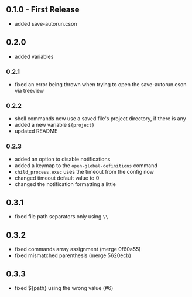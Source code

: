 ## 0.1.0 - First Release

- added save-autorun.cson

## 0.2.0

- added variables

### 0.2.1

- fixed an error being thrown when trying to open the save-autorun.cson via treeview

### 0.2.2

- shell commands now use a saved file's project directory, if there is any
- added a new variable `${project}`
- updated README

### 0.2.3

- added an option to disable notifications
- added a keymap to the `open-global-definitions` command
- `child_process.exec` uses the timeout from the config now
- changed timeout default value to 0
- changed the notification formatting a little

## 0.3.1

- fixed file path separators only using `\\`

## 0.3.2

- fixed commands array assignment (merge 0f60a55)
- fixed mismatched parenthesis (merge 5620ecb)

## 0.3.3

- fixed ${path} using the wrong value (#6)
